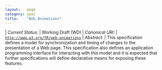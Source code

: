 ```yaml
---
layout:   page
category: spec
title:    "Web Animations"
---
```


| *Current Status:* | Working Draft (WD)
| *Canonical URI:* | [`http://www.w3.org/TR/web-animations`](http://www.w3.org/TR/web-animations)
| *Abstract:* | This specification defines a model for synchronization and timing of changes to the presentation of a Web page. This specification also defines an application programming interface for interacting with this model and it is expected that further specifications will define declarative means for exposing these features.